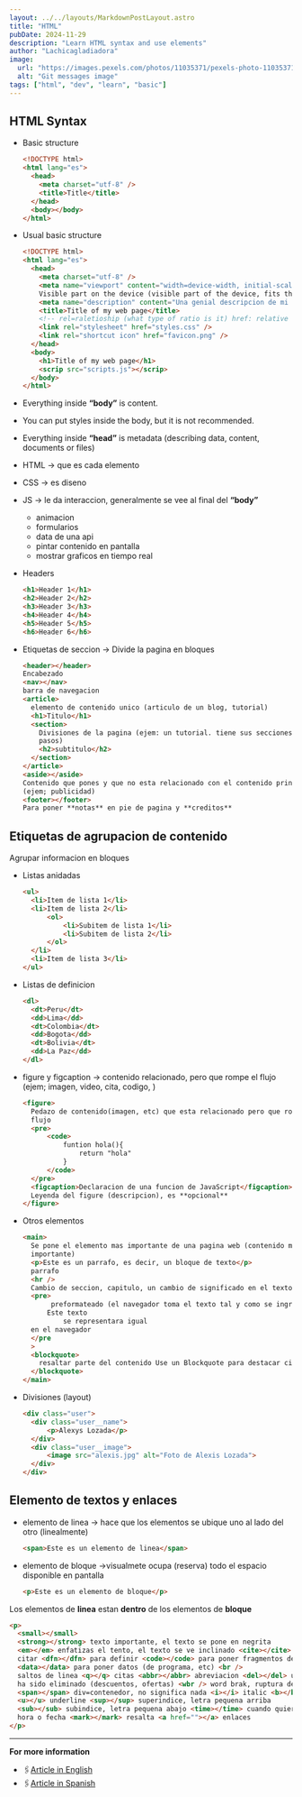 ```yaml
---
layout: ../../layouts/MarkdownPostLayout.astro
title: "HTML"
pubDate: 2024-11-29
description: "Learn HTML syntax and use elements"
author: "Lachicagladiadora"
image:
  url: "https://images.pexels.com/photos/11035371/pexels-photo-11035371.jpeg?auto=compress&cs=tinysrgb&w=1260&h=750&dpr=1"
  alt: "Git messages image"
tags: ["html", "dev", "learn", "basic"]
---
```


<h2 class='pt-6 pb-2 text-2xl font-bold text-first-dark dark:text-second'>HTML Syntax</h2>

<!-- ## HTML Syntax -->

- Basic structure

  ```html
  <!DOCTYPE html>
  <html lang="es">
    <head>
      <meta charset="utf-8" />
      <title>Title</title>
    </head>
    <body></body>
  </html>
  ```

- Usual basic structure
  ```html
  <!DOCTYPE html>
  <html lang="es">
    <head>
      <meta charset="utf-8" />
      <meta name="viewport" content="width=device-width, initial-scale-1.0" />
      Visible part on the device (visible part of the device, fits the size)
      <meta name="description" content="Una genial descripcion de mi pagina" />
      <title>Title of my web page</title>
      <!-- rel=raletioship (what type of ratio is it) href: relative url of the document -->
      <link rel="stylesheet" href="styles.css" />
      <link rel="shortcut icon" href="favicon.png" />
    </head>
    <body>
      <h1>Title of my web page</h1>
      <scrip src="scripts.js"></scrip>
    </body>
  </html>
  ```
- Everything inside **“body”** is content.
- You can put styles inside the body, but it is not recommended.
- Everything inside **“head”** is metadata (describing data, content, documents or files)
- HTML → que es cada elemento
- CSS → es diseno
- JS → le da interaccion, generalmente se vee al final del **“body”**
  - animacion
  - formularios
  - data de una api
  - pintar contenido en pantalla
  - mostrar graficos en tiempo real
- Headers
  ```html
  <h1>Header 1</h1>
  <h2>Header 2</h2>
  <h3>Header 3</h3>
  <h4>Header 4</h4>
  <h5>Header 5</h5>
  <h6>Header 6</h6>
  ```
- Etiquetas de seccion → Divide la pagina en bloques
  ```html
  <header></header>
  Encabezado
  <nav></nav>
  barra de navegacion
  <article>
    elemento de contenido unico (articulo de un blog, tutorial)
    <h1>Titulo</h1>
    <section>
      Divisiones de la pagina (ejem: un tutorial. tiene sus secciones, es decir,
      pasos)
      <h2>subtitulo</h2>
    </section>
  </article>
  <aside></aside>
  Contenido que pones y que no esta relacionado con el contenido principal
  (ejem; publicidad)
  <footer></footer>
  Para poner **notas** en pie de pagina y **creditos**
  ```

## Etiquetas de agrupacion de contenido

Agrupar informacion en bloques

- Listas anidadas
  ```html
  <ul>
  	<li>Item de lista 1</li>
  	<li>Item de lista 2</li>
  		<ol>
  			<li>Subitem de lista 1</li>
  			<li>Subitem de lista 2</li>
  		</ol>
  	</li>
  	<li>Item de lista 3</li>
  </ul>
  ```
- Listas de definicion
  ```html
  <dl>
    <dt>Peru</dt>
    <dd>Lima</dd>
    <dt>Colombia</dt>
    <dd>Bogota</dd>
    <dt>Bolivia</dt>
    <dd>La Paz</dd>
  </dl>
  ```
- figure y figcaption → contenido relacionado, pero que rompe el flujo (ejem; imagen, video, cita, codigo, )
  ```html
  <figure>
    Pedazo de contenido(imagen, etc) que esta relacionado pero que rompe el
    flujo
    <pre>
  		<code>
  			funtion hola(){
  				return "hola"	
  			}
  		</code>
  	</pre>
    <figcaption>Declaracion de una funcion de JavaScript</figcaption>
    Leyenda del figure (descripcion), es **opcional**
  </figure>
  ```
- Otros elementos
  ```html
  <main>
    Se pone el elemento mas importante de una pagina web (contenido mas
    importante)
    <p>Este es un parrafo, es decir, un bloque de texto</p>
    parrafo
    <hr />
    Cambio de seccion, capitulo, un cambio de significado en el texto
    <pre>
         preformateado (el navegador toma el texto tal y como se ingresa, con espacios)
  		Este texto
  			se representara igual
  	en el navegador
  	</pre
    >
    <blockquote>
      resaltar parte del contenido Use un Blockquote para destacar citas
    </blockquote>
  </main>
  ```
- Divisiones (layout)
  ```html
  <div class="user">
  	<div class="user__name">
  		<p>Alexys Lozada</p>
  	</div>
  	<div class="user__image">
  		<image src="alexis.jpg" alt="Foto de Alexis Lozada">
  	</div>
  </div>
  ```

## Elemento de textos y enlaces

- elemento de linea → hace que los elementos se ubique uno al lado del otro (linealmente)
  ```html
  <span>Este es un elemento de linea</span>
  ```
- elemento de bloque →visualmete ocupa (reserva) todo el espacio disponible en pantalla
  ```html
  <p>Este es un elemento de bloque</p>
  ```

Los elementos de **linea** estan **dentro** de los elementos de **bloque**

```html
<p>
  <small></small>
  <strong></strong> texto importante, el texto se pone en negrita
  <em></em> enfatizas el tento, el texto se ve inclinado <cite></cite> para
  citar <dfn></dfn> para definir <code></code> para poner fragmentos de codigo
  <data></data> para poner datos (de programa, etc) <br />
  saltos de linea <q></q> citas <abbr></abbr> abreviacion <del></del> un texto
  ha sido eliminado (descuentos, ofertas) <wbr /> word brak, ruptura de palabra
  <span></span> div=contenedor, no significa nada <i></i> italic <b></b> bold
  <u></u> underline <sup></sup> superindice, letra pequena arriba
  <sub></sub> subindice, letra pequena abajo <time></time> cuando quieres poner,
  hora o fecha <mark></mark> resalta <a href=""></a> enlaces
</p>
```

<hr class='mt-20 mb-4'/>

**For more information**

- 🖇️[Article in English](https://www.conventionalcommits.org/en/v1.0.0/)
- 🖇️[Article in Spanish](https://dev.to/achamorro_dev/conventional-commits-que-es-y-por-que-deberias-empezar-a-utilizarlo-23an)
